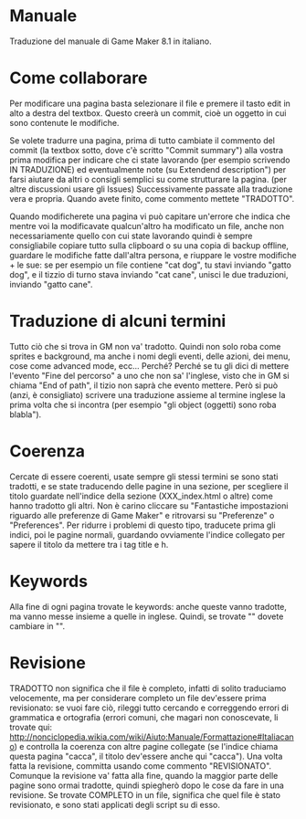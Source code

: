 Manuale
=======

Traduzione del manuale di Game Maker 8.1 in italiano.

Come collaborare
=======

Per modificare una pagina basta selezionare il file e premere il tasto edit in alto a destra del textbox. Questo creerà un commit, cioè un oggetto in cui sono contenute le modifiche.

Se volete tradurre una pagina, prima di tutto cambiate il commento del commit (la textbox sotto, dove c'è scritto "Commit summary") alla vostra prima modifica per indicare che ci state lavorando (per esempio scrivendo IN TRADUZIONE) ed eventualmente note (su Extendend description") per farsi aiutare da altri o consigli semplici su come strutturare la pagina. (per altre discussioni usare gli Issues)
Successivamente passate alla traduzione vera e propria.
Quando avete finito, come commento mettete "TRADOTTO".

Quando modificherete una pagina vi può capitare un'errore che indica che mentre voi la modificavate qualcun'altro ha modificato un file, anche non necessariamente quello con cui state lavorando quindi è sempre consigliabile copiare tutto sulla clipboard o su una copia di backup offline, guardare le modifiche fatte dall'altra persona, e riuppare le vostre modifiche + le sue: se per esempio un file contiene "cat dog", tu stavi inviando "gatto dog", e il tizzio di turno stava inviando "cat cane", unisci le due traduzioni, inviando "gatto cane".

Traduzione di alcuni termini
=======

Tutto ciò che si trova in GM non va' tradotto. Quindi non solo roba come sprites e background, ma anche i nomi degli eventi, delle azioni, dei menu, cose come advanced mode, ecc...
Perché? Perché se tu gli dici di mettere l'evento "Fine del percorso" a uno che non sa' l'inglese, visto che in GM si chiama "End of path", il tizio non saprà che evento mettere.
Però si può (anzi, è consigliato) scrivere una traduzione assieme al termine inglese la prima volta che si incontra (per esempio "gli object (oggetti) sono roba blabla").

Coerenza
=======

Cercate di essere coerenti, usate sempre gli stessi termini se sono stati tradotti, e se state traducendo delle pagine in una sezione, per scegliere il titolo guardate nell'indice della sezione (XXX_index.html o altre) come hanno tradotto gli altri. Non è carino cliccare su "Fantastiche impostazioni riguardo alle preferenze di Game Maker" e ritrovarsi su "Preferenze" o "Preferences".
Per ridurre i problemi di questo tipo, traducete prima gli indici, poi le pagine normali, guardando ovviamente l'indice collegato per sapere il titolo da mettere tra i tag title e h.

Keywords
=======

Alla fine di ogni pagina trovate le keywords: anche queste vanno tradotte, ma vanno messe insieme a quelle in inglese. Quindi, se trovate "<!-- KEYWORDS cat dog -->" dovete cambiare in "<!-- KEYWORDS cat dog gatto cane -->".

Revisione
=======

TRADOTTO non significa che il file è completo, infatti di solito traduciamo velocemente, ma per considerare completo un file dev'essere prima revisionato: se vuoi fare ciò, rileggi tutto cercando e correggendo errori di grammatica e ortografia (errori comuni, che magari non conoscevate, li trovate qui: http://nonciclopedia.wikia.com/wiki/Aiuto:Manuale/Formattazione#Italiacano) e controlla la coerenza con altre pagine collegate (se l'indice chiama questa pagina "cacca", il titolo dev'essere anche qui "cacca"). Una volta fatta la revisione, committa usando come commento "REVISIONATO".
Comunque la revisione va' fatta alla fine, quando la maggior parte delle pagine sono ormai tradotte, quindi spiegherò dopo le cose da fare in una revisione.
Se trovate COMPLETO in un file, significa che quel file è stato revisionato, e sono stati applicati degli script su di esso.

